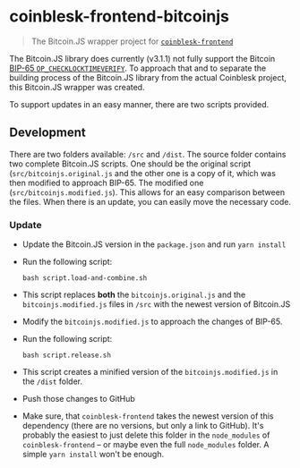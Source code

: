 # coinblesk-frontend-bitcoinjs
> The Bitcoin.JS wrapper project for [`coinblesk-frontend`](https://github.com/coinblesk/coinblesk-frontend`)

The Bitcoin.JS library does currently (v3.1.1) not fully support the Bitcoin [BIP-65 `OP_CHECKLOCKTIMEVERIFY`](https://github.com/bitcoin/bips/blob/master/bip-0065.mediawiki). To approach that and to separate the building process of the Bitcoin.JS library from the actual Coinblesk project, this Bitcoin.JS wrapper was created. 

To support updates in an easy manner, there are two scripts provided.

## Development
There are two folders available: `/src` and `/dist`. The source folder contains two complete Bitcoin.JS scripts. One should be the original script (`src/bitcoinjs.original.js` and the other one is a copy of it, which was then modified to approach BIP-65. The modified one (`src/bitcoinjs.modified.js`). This allows for an easy comparison between the files. When there is an update, you can easily move the necessary code.

### Update
  * Update the Bitcoin.JS version in the `package.json` and run `yarn install`
  * Run the following script:

        bash script.load-and-combine.sh

  * This script replaces **both** the `bitcoinjs.original.js` and the `bitcoinjs.modified.js` files in `/src` with the newest version of Bitcoin.JS
  * Modify the `bitcoinjs.modified.js` to approach the changes of BIP-65.
  * Run the following script:
  
        bash script.release.sh
  
  * This script creates a minified version of the `bitcoinjs.modified.js` in the `/dist` folder.
  * Push those changes to GitHub
  * Make sure, that `coinblesk-frontend` takes the newest version of this dependency (there are no versions, but only a link to GitHub). It's probably the easiest to just delete this folder in the `node_modules` of `coinblesk-frontend` &ndash; or maybe even the full `node_modules` folder. A simple `yarn install` won't be enough.
